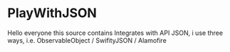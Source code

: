 # PlayWithJSON
Hello everyone this source contains Integrates with API JSON, i use three ways, i.e. ObservableObject / SwifityJSON / Alamofire
